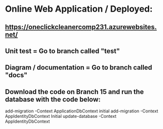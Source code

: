 # Online Web Application / Deployed: 
## https://oneclickcleanercomp231.azurewebsites.net/
## Unit test = Go to branch called "test"
## Diagram / documentation = Go to branch called "docs" 

## Download the code on Branch 15 and run the database with the code below:

add-migration -Context ApplicationDbContext initial
add-migration -Context AppIdentityDbContext Initial
update-database -Context AppIdentityDbContext
